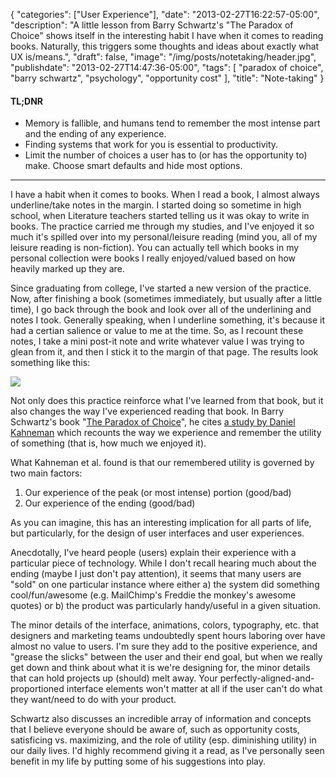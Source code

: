 {
   "categories": ["User Experience"],
   "date": "2013-02-27T16:22:57-05:00",
   "description": "A little lesson from Barry Schwartz's \"The Paradox of Choice\" shows itself in the interesting habit I have when it comes to reading books. Naturally, this triggers some thoughts and ideas about exactly what UX is/means.",
   "draft": false,
   "image": "/img/posts/notetaking/header.jpg",
   "publishdate": "2013-02-27T14:47:36-05:00",
   "tags": [
      "paradox of choice",
      "barry schwartz",
      "psychology",
      "opportunity cost"
   ],
   "title": "Note-taking"
}

<div class="tldnr">
  <h4>TL;DNR</h4>
  <ul>
    <li>Memory is fallible, and humans tend to remember the most intense part and the ending of any experience.</li>
    <li>Finding systems that work for you is essential to productivity.</li>
    <li>Limit the number of choices a user has to (or has the opportunity to) make. Choose smart defaults and hide most options.</li>
  </ul>
</div>
<hr/>

I have a habit when it comes to books. When I read a book, I almost always underline/take notes in the margin. I started doing so sometime in high school, when Literature teachers started telling us it was okay to write in books. The practice carried me through my studies, and I've enjoyed it so much it's spilled over into my personal/leisure reading (mind you, all of my leisure reading is non-fiction). You can actually tell which books in my personal collection were books I really enjoyed/valued based on how heavily marked up they are.

Since graduating from college, I've started a new version of the practice. Now, after finishing a book (sometimes immediately, but usually after a little time), I go back through the book and look over all of the underlining and notes I took. Generally speaking, when I underline something, it's because it had a certian salience or value to me at the time. So, as I recount these notes, I take a mini post-it note and write whatever value I was trying to glean from it, and then I stick it to the margin of that page. The results look something like this:

<img src="/img/posts/notetaking/paradox5.jpg" />

Not only does this practice reinforce what I've learned from that book, but it also changes the way I've experienced reading that book. In Barry Schwartz's book "<a href="http://www.amazon.com/Paradox-Choice-Why-More-Less/dp/0060005696">The Paradox of Choice</a>", he cites <a href="http://profron.net/happiness/files/readings/Kahneman_ObjectiveHappiness.pdf">a study by Daniel Kahneman</a>&nbsp;which recounts the way we experience and remember the utility of something (that is, how much we enjoyed it).

What Kahneman et al. found is that our remembered utility is governed by two main factors:

1. Our experience of the peak (or most intense) portion (good/bad)
2. Our experience of the ending (good/bad)

As you can imagine, this has an interesting implication for all parts of life, but particularly, for the design of user interfaces and user experiences.

Anecdotally, I've heard people (users) explain their experience with a particular piece of technology. While I don't recall hearing much about the ending (maybe I just don't pay attention), it seems that many users are "sold" on one particular instance where either a) the system did something cool/fun/awesome (e.g. MailChimp's Freddie the monkey's awesome quotes) or b) the product was particularly handy/useful in a given situation.

The minor details of the interface, animations, colors, typography, etc. that designers and marketing teams undoubtedly spent hours laboring over have almost no value to users. I'm sure they add to the positive experience, and "grease the slicks" between the user and their end goal, but when we really get down and think about what it is we're designing for, the minor details that can hold projects up (should) melt away. Your perfectly-aligned-and-proportioned interface elements won't matter at all if the user can't do what they want/need to do with your product.

Schwartz also discusses an incredible array of information and concepts that I believe everyone should be aware of, such as opportunity costs, satisficing vs. maximizing, and the role of utility (esp. diminishing utility) in our daily lives. I'd highly recommend giving it a read, as I've personally seen benefit in my life by putting some of his suggestions into play.
